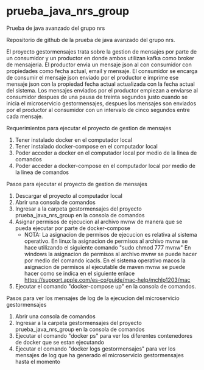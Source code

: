 # prueba_java_nrs_group
Prueba de java avanzado del grupo nrs

Repositorio de github de la prueba de java avanzado del grupo nrs.

El proyecto gestormensajes trata sobre la gestion de mensajes por parte de un consumidor y un productor en donde ambos utilizan kafka como broker de mensajeria. El productor envia un mensaje json al con consumidor con propiedades como fecha actual, email y mensaje. El consumidor se encarga de consumir el mensaje json enviado por el productor e imprime ese mensaje json con la propiedad fecha actual actualizada con la fecha actual del sistema. Los mensajes enviados por el productor empiezan a enviarse al consumidor despues de una pausa de treinta segundos justo cuando se inicia el microservicio gestormensajes, despues los mensajes son enviados por el productor al consumidor con un intervalo de cinco segundos entre cada mensaje.

Requerimientos para ejecutar el proyecto de gestion de mensajes

1. Tener instalado docker en el computador local
2. Tener instalado docker-compose en el computador local
3. Poder acceder a docker en el computador local por medio de la linea de comandos
4. Poder acceder a docker-compose en el computador local por medio de la linea de comandos

Pasos para ejecutar el proyecto de gestion de mensajes

1. Descargar el proyecto al computador local
2. Abrir una consola de comandos
3. Ingresar a la carpeta gestormensajes del proyecto prueba_java_nrs_group en la consola de comandos
4. Asignar permisos de ejecucion al archivo mvnw de manera que se pueda ejecutar por parte de docker-compose
    - NOTA: La asignacion de permisos de ejecucion es relativa al sistema operativo. En linux la asignacion de permisos al archivo mvnw se hace utilizando       el siguiente comando "sudo chmod 777 mvnw" En windows la asignacion de permisos al archivo mvnw se puede hacer por medio del comando icacls. En el         sistema operativo macos la asignacion de permisos al ejecutable de maven mvnw se puede hacer como se indica en el siguiente enlace 
      https://support.apple.com/es-co/guide/mac-help/mchlp1203/mac
7. Ejecutar el comando "docker-compose up" en la consola de comandos.

Pasos para ver los mensajes de log de la ejecucion del microservicio gestormensajes

1. Abrir una consola de comandos
2. Ingresar a la carpeta gestormensajes del proyecto prueba_java_nrs_group en la consola de comandos
3. Ejecutar el comando "docker ps" para ver los diferentes contenedores de docker que se estan ejecutando
4. Ejecutar el comando "docker logs gestormensajes" para ver los mensajes de log que ha generado el microservicio gestormensajes hasta el momento
